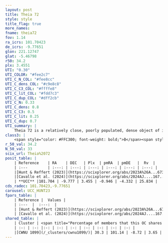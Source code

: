 ```yaml
---
layout: post
title: Theia 72
style: style
title_flag: true
more_names: 
fname: theia72
fov: 1.14
ra_icrs: 101.70423
de_icrs: -9.77651
glon: 221.12747
glat: -5.46798
r50: 34.2
plx: 3.4551
UTI: "0.30"
UTI_COLOR: "#fee2c7"
UTI_C_N_COL: "#fee8cc"
UTI_C_dens_COL: "#c9e8c8"
UTI_C_C3_COL: "#ffffe8"
UTI_C_lit_COL: "#fdd7c3"
UTI_C_dup_COL: "#dff2cb"
UTI_C_N: 0.33
UTI_C_dens: 0.8
UTI_C_C3: 0.5
UTI_C_lit: 0.25
UTI_C_dup: 0.7
UTI_summary: |
    Theia 72 is a relatively close, poorly populated, dense object of intermediate C3 quality. It was recently reported in the literature.<br><br>This is likely a unique object, which shares a moderate percentage of members with at least one previously reported entry.
class3: |
    <span style="color: #FFC300; font-weight: bold;">B</span><span style="color: #FFC300; font-weight: bold;">B</span>
r_50_val: 34.2
N_50_val: 33
scix_url: Theia%2072
posit_table: |
    | Reference    | RA    | DEC   | Plx  | pmRA  | pmDE   |  Rv  |
    | :---         | :---: | :---: | :---: | :---: | :---: | :---: |
    |[Hunt & Reffert (2023)](https://scixplorer.org/abs/2023A%26A...673A.114H) | 101.702 | -9.786 | 3.455 | -0.989 | -4.297 | 27.426 |
    |[Cavallo et al. (2024)](https://scixplorer.org/abs/2024AJ....167...12C) | 101.805 | -9.746 | 3.463 | -- | -- | -- |
    | **UCC** |101.704 | -9.777 | 3.455 | -0.946 | -4.332 | 25.834 | 
cds_radec: 101.70423,-9.77651
carousel: UCC_HUNT23
fpars_table: |
    | Reference |  Values |
    | :---  |  :---:  |
    | [Hunt & Reffert (2023)](https://scixplorer.org/abs/2023A%26A...673A.114H) | `AV50=0.162, diffAV50=0.539, MOD50=7.246, logAge50=7.436` |
    | [Cavallo et al. (2024)](https://scixplorer.org/abs/2024AJ....167...12C) | `AV50=0.72, dMod50=7.37, logAge50=7.42, [Fe/H]50=-0.02` |
shared_table: |
    | Cluster | <span title="Percentage of members that this OC shares with the ones listed">%</span>   | RA   | DEC   | Plx   | pmRA  | pmDE  | Rv | UTI |
    | :-: | :-: |:-: | :-: | :-: | :-: | :-: | :-: | :-: |
    |[CWNU 1099](/_clusters/cwnu1099/)| 30.3 | 101.14 | -8.72 | 3.65 | -0.77 | -5.0 | 27.86 |0.5 |
---
```

